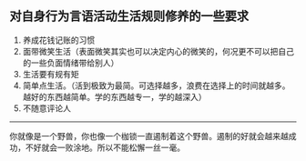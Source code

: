 ## **对自身行为言语活动生活规则修养的一些要求**

1.  养成花钱记账的习惯
2.  面带微笑生活（表面微笑其实也可以决定内心的微笑的，何况更不可以把自己的一些负面情绪带给别人）
3.  生活要有规有矩
4.  简单点生活。（活到极致为最简。可选择越多，浪费在选择上的时间就越多。越好的东西越简单。学的东西越专一，学的越深入）
5.  不随意评论人
___
你就像是一个野兽，你也像一个枷锁一直遏制着这个野兽。遏制的好就会越来越成功，不好就会一败涂地。所以不能松懈一丝一毫。
